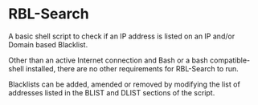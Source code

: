 # RBL-Search

A basic shell script to check if an IP address is listed on an IP and/or Domain based Blacklist. 

Other than an active Internet connection and Bash or a bash compatible-shell installed, there are no other requirements for RBL-Search to run.

Blacklists can be added, amended or removed by modifying the list of addresses listed in the BLIST and DLIST sections of the script.
